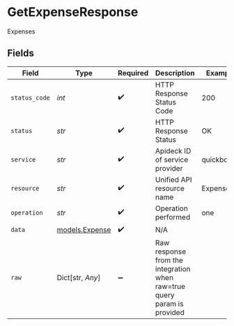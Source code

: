 # GetExpenseResponse

Expenses


## Fields

| Field                                                                   | Type                                                                    | Required                                                                | Description                                                             | Example                                                                 |
| ----------------------------------------------------------------------- | ----------------------------------------------------------------------- | ----------------------------------------------------------------------- | ----------------------------------------------------------------------- | ----------------------------------------------------------------------- |
| `status_code`                                                           | *int*                                                                   | :heavy_check_mark:                                                      | HTTP Response Status Code                                               | 200                                                                     |
| `status`                                                                | *str*                                                                   | :heavy_check_mark:                                                      | HTTP Response Status                                                    | OK                                                                      |
| `service`                                                               | *str*                                                                   | :heavy_check_mark:                                                      | Apideck ID of service provider                                          | quickbooks                                                              |
| `resource`                                                              | *str*                                                                   | :heavy_check_mark:                                                      | Unified API resource name                                               | Expenses                                                                |
| `operation`                                                             | *str*                                                                   | :heavy_check_mark:                                                      | Operation performed                                                     | one                                                                     |
| `data`                                                                  | [models.Expense](../models/expense.md)                                  | :heavy_check_mark:                                                      | N/A                                                                     |                                                                         |
| `raw`                                                                   | Dict[str, *Any*]                                                        | :heavy_minus_sign:                                                      | Raw response from the integration when raw=true query param is provided |                                                                         |